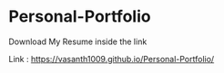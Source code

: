# Personal-Portfolio

Download My Resume inside the link

Link : https://vasanth1009.github.io/Personal-Portfolio/
 
